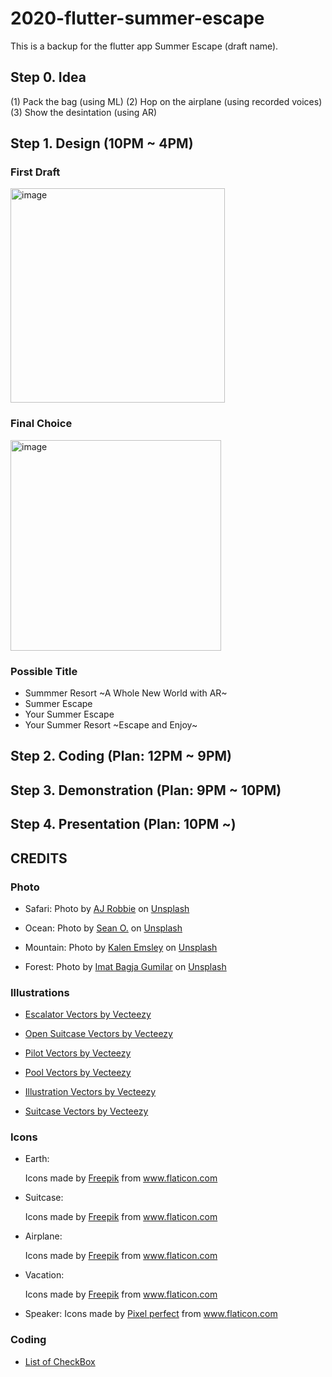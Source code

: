 # 2020-flutter-summer-escape
This is a backup for the flutter app Summer Escape (draft name).

## Step 0. Idea
(1) Pack the bag (using ML)
(2) Hop on the airplane (using recorded voices)
(3) Show the desintation (using AR)

## Step 1. Design (10PM ~ 4PM)

### First Draft
<img width="343" alt="image" src="https://user-images.githubusercontent.com/68700599/91645580-d0fcf500-ea0b-11ea-8c5b-eceedfadff1e.png">

### Final Choice
<img width="337" alt="image" src="https://user-images.githubusercontent.com/68700599/91646147-a9109000-ea11-11ea-9fc4-7d1259791168.png">

### Possible Title
- Summmer Resort ~A Whole New World with AR~
- Summer Escape
- Your Summer Escape
- Your Summer Resort ~Escape and Enjoy~

## Step 2. Coding (Plan: 12PM ~ 9PM)

## Step 3. Demonstration (Plan: 9PM ~ 10PM)

## Step 4. Presentation (Plan: 10PM ~)


## CREDITS

### Photo

- Safari: <span>Photo by <a href="https://unsplash.com/@ajrobbie?utm_source=unsplash&amp;utm_medium=referral&amp;utm_content=creditCopyText">AJ Robbie</a> on <a href="https://unsplash.com/s/photos/safari?utm_source=unsplash&amp;utm_medium=referral&amp;utm_content=creditCopyText">Unsplash</a></span>

- Ocean: <span>Photo by <a href="https://unsplash.com/@seantookthese?utm_source=unsplash&amp;utm_medium=referral&amp;utm_content=creditCopyText">Sean O.</a> on <a href="https://unsplash.com/s/photos/ocean?utm_source=unsplash&amp;utm_medium=referral&amp;utm_content=creditCopyText">Unsplash</a></span>

- Mountain: <span>Photo by <a href="https://unsplash.com/@kalenemsley?utm_source=unsplash&amp;utm_medium=referral&amp;utm_content=creditCopyText">Kalen Emsley</a> on <a href="https://unsplash.com/s/photos/mountain?utm_source=unsplash&amp;utm_medium=referral&amp;utm_content=creditCopyText">Unsplash</a></span>

- Forest: <span>Photo by <a href="https://unsplash.com/@imatbagjagumilar?utm_source=unsplash&amp;utm_medium=referral&amp;utm_content=creditCopyText">Imat Bagja Gumilar</a> on <a href="https://unsplash.com/s/photos/forest?utm_source=unsplash&amp;utm_medium=referral&amp;utm_content=creditCopyText">Unsplash</a></span>

### Illustrations

- <a href="https://www.vecteezy.com/free-vector/escalator">Escalator Vectors by Vecteezy</a>

- <a href="https://www.vecteezy.com/free-vector/open-suitcase">Open Suitcase Vectors by Vecteezy</a>

- <a href="https://www.vecteezy.com/free-vector/pilot">Pilot Vectors by Vecteezy</a>

- <a href="https://www.vecteezy.com/free-vector/pool">Pool Vectors by Vecteezy</a>

- <a href="https://www.vecteezy.com/free-vector/illustration">Illustration Vectors by Vecteezy</a>

- <a href="https://www.vecteezy.com/free-vector/suitcase">Suitcase Vectors by Vecteezy</a>

### Icons

- Earth: <div>Icons made by <a href="https://www.flaticon.com/authors/freepik" title="Freepik">Freepik</a> from <a href="https://www.flaticon.com/" title="Flaticon">www.flaticon.com</a></div>

- Suitcase: <div>Icons made by <a href="https://www.flaticon.com/authors/freepik" title="Freepik">Freepik</a> from <a href="https://www.flaticon.com/" title="Flaticon">www.flaticon.com</a></div>

- Airplane: <div>Icons made by <a href="https://www.flaticon.com/authors/freepik" title="Freepik">Freepik</a> from <a href="https://www.flaticon.com/" title="Flaticon"> www.flaticon.com</a></div>

- Vacation: <div>Icons made by <a href="https://www.flaticon.com/authors/freepik" title="Freepik">Freepik</a> from <a href="https://www.flaticon.com/" title="Flaticon"> www.flaticon.com</a></div>

- Speaker: Icons made by <a href="https://www.flaticon.com/authors/pixel-perfect" title="Pixel perfect">Pixel perfect</a> from <a href="https://www.flaticon.com/" title="Flaticon"> www.flaticon.com</a>

### Coding
- [List of CheckBox](https://stackoverflow.com/questions/58275465/how-to-make-multiple-checkbox-in-flutter-dynamically-and-get-their-values-togeth)
